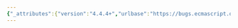 ```yaml
---
{"_attributes":{"version":"4.4.4+","urlbase":"https://bugs.ecmascript.org/","maintainer":"dherman@mozilla.com"},"bug":{"bug_id":4300,"creation_ts":"2015-04-16 14:52:00 -0700","short_desc":"10.3.3 Intl.Collator.prototype.compare","delta_ts":"2015-04-16 20:02:12 -0700","product":"Internationalization - ECMA-402","component":"Specification","version":"Edition 2.0 drafts","rep_platform":"All","op_sys":"All","bug_status":"RESOLVED","resolution":"FIXED","priority":"Normal","bug_severity":"normal","everconfirmed":true,"reporter":{"uid":"andrebargull","name":"André Bargull"},"assigned_to":{"uid":"waldron.rick","name":"Rick Waldron"},"cc":"waldron.rick","long_desc":{"commentid":14255,"comment_count":0,"who":{"uid":"andrebargull","name":"André Bargull"},"bug_when":"2015-04-16 14:52:15 -0700","thetext":"10.3.3 Intl.Collator.prototype.compare\n\nStep 2: Delete colon\n\nChange 2.a.i: Omit \"then\"\n\nChange 2.a.ii: Omit \"then\"\n\nChange 2.a.iii: Missing ReturnIfAbrupt after ToString\n\nChange 2.a.iv: Missing ReturnIfAbrupt after ToString\n\nChange 2.a.v: Omit \"the result of\".\n\n\nStep 2.b: Missing .length (and .name property) for bound function (cf. bug 4288)\n\nStep 2.a: Move to separate section? (cf. bug 4288)\n\n---\n10.3.3.1 Collator Compare Functions\n\nA Collator compare function is an anonymous function that takes two arguments, x and y, and performs the following steps:\n\n1. Let collator be the this value.\n2. Assert: Type(collator) is Object and collator has an [[initializedCollator]] internal slot whose value is true.\n3. If x is not provided, let x be undefined.\n4. If y is not provided, let y be undefined.\n5. Let X be ToString(x).\n6. ReturnIfAbrupt(X).\n7. Let Y be ToString(y).\n8. ReturnIfAbrupt(Y).\n9. Return CompareStrings(collator, X, Y).\n---"}}}
---
```

